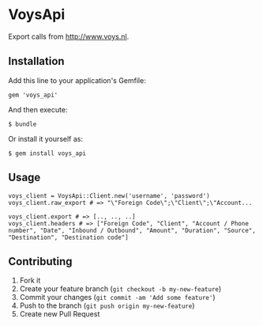 # VoysApi

Export calls from http://www.voys.nl.

## Installation

Add this line to your application's Gemfile:

    gem 'voys_api'

And then execute:

    $ bundle

Or install it yourself as:

    $ gem install voys_api

## Usage

    voys_client = VoysApi::Client.new('username', 'password')
    voys_client.raw_export # => "\"Foreign Code\";\"Client\";\"Account...

    voys_client.export # => [.., .., ..]
    voys_client.headers # => ["Foreign Code", "Client", "Account / Phone number", "Date", "Inbound / Outbound", "Amount", "Duration", "Source", "Destination", "Destination code"]

## Contributing

1. Fork it
2. Create your feature branch (`git checkout -b my-new-feature`)
3. Commit your changes (`git commit -am 'Add some feature'`)
4. Push to the branch (`git push origin my-new-feature`)
5. Create new Pull Request
